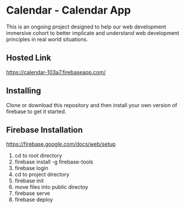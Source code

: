 # Calendar - Calendar App

This is an ongoing project designed to help our web development immersive cohort to better implicate and understand web development principles in real world situations.

## Hosted Link

https://calendar-103a7.firebaseapp.com/

## Installing

Clone or download this repository and then install your own version of firebase to get it started.

## Firebase Installation

https://firebase.google.com/docs/web/setup

1. cd to root directory
2. firebase install -g firebase-tools
3. firebase login
4. cd to project directory
5. firebase init
6. move files into public directoy
6. firebase serve
7. firebase deploy


